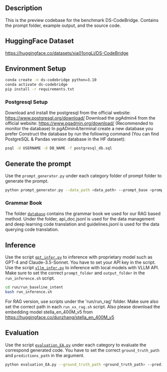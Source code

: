 ## Description

This is the preview codebase for the benchmark DS-CodeBridge. Contains the prompt folder, example output, and the source code.

## HuggingFace Dataset
https://huggingface.co/datasets/xia01ongLi/DS-CodeBridge

## Environment Setup
```bash
conda create -n ds-codebridge python=3.10
conda activate ds-codebridge
pip install -r requirements.txt
```

### Postgresql Setup
Download and install the postgresql from the official website: https://www.postgresql.org/download/
Download the pgAdmin4 from the official website: https://www.pgadmin.org/download/ (Recommended to monitor the database)
In pgADmin4/terminal create a new database you prefer
Construct the database by run the following command (You can find PostgreSQL & Pandas version database in the HF dataset):
```bash
psql -U USERNAME -d DB_NAME -f postgresql_db.sql
```

## Generate the prompt
Use the `prompt_generator.py` under each category folder of prompt folder to generate the prompt.
```bash
python prompt_generator.py --data_path <data_path> --prompt_base <prompt_base>
```

### Grammar Book
The folder [`database`](./src/rag/database) contains the grammar book we used for our RAG based method. Under the folder, api_doc.jsonl is used for the data management and deep learning code translation and guidelines.jsonl is used for the data querying code translation.

## Inference
Use the script [`gpt_infer.py`](./src/gpt_infer.py) to inference with proprietary model such as GPT-4 and Claude-3.5-Sonnet. You have to set your API key in the script. Use the script [`vllm_infer.py`](./src/vllm_infer.py) to inference with local models with VLLM API. Make sure to set the correct `prompt_folder` and `output_folder` in the `run_inference.sh` script.
```bash
cd run/run_baseline_intent
bash run_inference.sh
```

For RAG version, use scripts under the 'run/run_rag' folder. Make sure also set the correct path in each `run_xx_rag.sh` script. Also please download the embedding model stella_en_400M_v5 from https://huggingface.co/dunzhang/stella_en_400M_v5


## Evaluation
Use the script [`evaluation_EA.py`](./eval/dl200/evaluation_EA.py) under each category to evaluate the correspond generated code. You have to set the correct `ground_truth_path` and `predictions_path` in the argument.
```bash
python evaluation_EA.py --ground_truth_path <ground_truth_path> --predictions_path <predictions_path>
```
